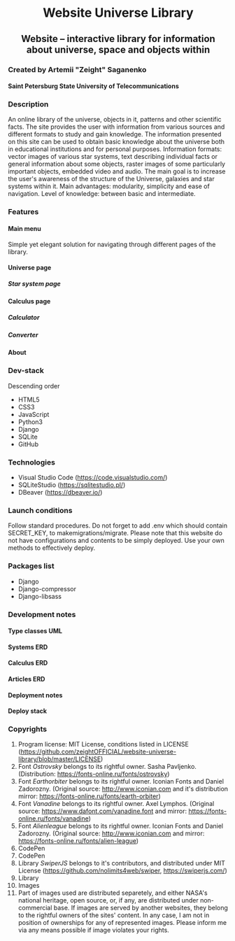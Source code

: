 # <p align="center"> Website Universe Library </p>

## <p align="center"> Website – interactive library for information about universe, space and objects within</p>

### Created by Artemii "Zeight" Saganenko

#### Saint Petersburg State University of Telecommunications

### Description

An online library of the universe, objects in it, patterns and other scientific facts. The site provides the user with information from various sources and different formats to study and gain knowledge. The information presented on this site can be used to obtain basic knowledge about the universe both in educational institutions and for personal purposes. Information formats: vector images of various star systems, text describing individual facts or general information about some objects, raster images of some particularly important objects, embedded video and audio. The main goal is to increase the user's awareness of the structure of the Universe, galaxies and star systems within it. Main advantages: modularity, simplicity and ease of navigation. Level of knowledge: between basic and intermediate.

### Features

#### Main menu

Simple yet elegant solution for navigating through different pages of the library.

#### Universe page

##### Star system page

#### Calculus page

##### Calculator

##### Converter

#### About

### Dev-stack

Descending order

* HTML5
* CSS3
* JavaScript
* Python3
* Django
* SQLite
* GitHub

### Technologies

* Visual Studio Code (https://code.visualstudio.com/)
* SQLiteStudio (https://sqlitestudio.pl/)
* DBeaver (https://dbeaver.io/)

### Launch conditions

Follow standard procedures. Do not forget to add .env which should contain SECRET_KEY, to makemigrations/migrate. Please note that this website do not have configurations and contents to be simply deployed. Use your own methods to effectively deploy.

### Packages list

* Django
* Django-compressor
* Django-libsass

### Development notes

#### Type classes UML

#### Systems ERD

#### Calculus ERD

#### Articles ERD

#### Deployment notes

#### Deploy stack

### Copyrights

1. Program license: MIT License, conditions listed in LICENSE (https://github.com/zeightOFFICIAL/website-universe-library/blob/master/LICENSE)
2. Font <i>Ostrovsky</i> belongs to its rightful owner. Sasha Pavljenko. (Distribution: https://fonts-online.ru/fonts/ostrovsky)
3. Font <i>Earthorbiter</i> belongs to its rightful owner. Iconian Fonts and Daniel Zadorozny. (Original source: http://www.iconian.com and it's distribution mirror: https://fonts-online.ru/fonts/earth-orbiter)
4. Font <i>Vanadine</i> belongs to its rightful owner. Axel Lymphos. (Original source: https://www.dafont.com/vanadine.font and mirror: https://fonts-online.ru/fonts/vanadine)
5. Font <i>Alienleague</i> belongs to its rightful owner. Iconian Fonts and Daniel Zadorozny. (Original source: http://www.iconian.com and mirror: https://fonts-online.ru/fonts/alien-league)
6. CodePen 
7. CodePen
8. Library <i>SwiperJS</i> belongs to it's contributors, and distributed under MIT License (https://github.com/nolimits4web/swiper, https://swiperjs.com/)
9. Library
10. Images
11. Part of images used are distributed separetely, and either NASA's national heritage, open source, or, if any, are distributed under non-commercial base. If images are served by another websites, they belong to the rightful owners of the sites' content. In any case, I am not in position of ownerships for any of represented images. Please inform me via any means possible if image violates your rights.
